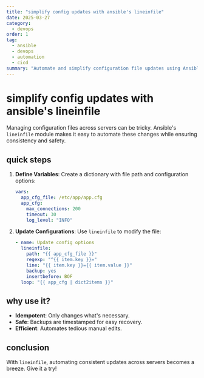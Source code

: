 ```yaml
---
title: "simplify config updates with ansible's lineinfile"
date: 2025-03-27
category:
  - devops
order: 1
tag:
  - ansible
  - devops
  - automation
  - cicd
summary: "Automate and simplify configuration file updates using Ansible’s lineinfile module."
---
```


<ArticleStatusBadge />

# simplify config updates with ansible's lineinfile

Managing configuration files across servers can be tricky. Ansible's `lineinfile` module makes it easy to automate these changes while ensuring consistency and safety.

## **quick steps**

1. **Define Variables**: Create a dictionary with file path and configuration options:

   ```yaml
   vars:
     app_cfg_file: /etc/app/app.cfg
     app_cfg:
       max_connections: 200
       timeout: 30
       log_level: "INFO"
   ```

2. **Update Configurations**: Use `lineinfile` to modify the file:

   ```yaml
   - name: Update config options
     lineinfile:
       path: "{{ app_cfg_file }}"
       regexp: "^{{ item.key }}="
       line: "{{ item.key }}={{ item.value }}"
       backup: yes
       insertbefore: BOF
     loop: "{{ app_cfg | dict2items }}"
   ```

## **why use it?**

- **Idempotent**: Only changes what's necessary.
- **Safe**: Backups are timestamped for easy recovery.
- **Efficient**: Automates tedious manual edits.

## **conclusion**

With `lineinfile`, automating consistent updates across servers becomes a breeze. Give it a try!
